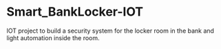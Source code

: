 # Smart_BankLocker-IOT
IOT project to build a security system for the locker room in the bank and light automation inside the room.
